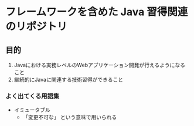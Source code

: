 # フレームワークを含めた Java 習得関連のリポジトリ

## 目的

1. Javaにおける実務レベルのWebアプリケーション開発が行えるようになること
2. 継続的にJavaに関連する技術習得ができること

### よく出てくる用語集

- イミュータブル
  - 「変更不可な」 という意味で用いられる